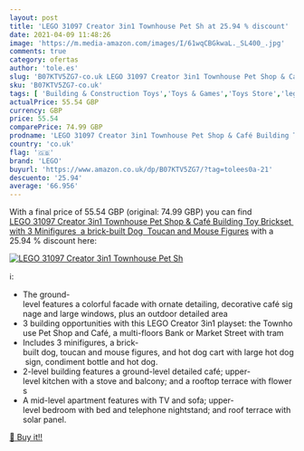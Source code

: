 ```yaml
---
layout: post
title: 'LEGO 31097 Creator 3in1 Townhouse Pet Sh at 25.94 % discount'
date: 2021-04-09 11:48:26
image: 'https://m.media-amazon.com/images/I/61wqCBGkwaL._SL400_.jpg'
comments: true
category: ofertas
author: 'tole.es'
slug: 'B07KTV5ZG7-co.uk LEGO 31097 Creator 3in1 Townhouse Pet Shop & Café...'
sku: 'B07KTV5ZG7-co.uk'
tags: [ 'Building & Construction Toys','Toys & Games','Toys Store','lego', ]
actualPrice: 55.54 GBP
currency: GBP
price: 55.54
comparePrice: 74.99 GBP
prodname: 'LEGO 31097 Creator 3in1 Townhouse Pet Shop & Café Building Toy Brickset with 3 Minifigures  a brick-built Dog  Toucan and Mouse Figures'
country: 'co.uk'
flag: '🇬🇧'
brand: 'LEGO'
buyurl: 'https://www.amazon.co.uk/dp/B07KTV5ZG7/?tag=tolees0a-21'
descuento: '25.94'
average: '66.956'
---
```


With a final price of 55.54 GBP (original: 74.99 GBP) you can find [LEGO 31097 Creator 3in1 Townhouse Pet Shop & Café Building Toy Brickset with 3 Minifigures  a brick-built Dog  Toucan and Mouse Figures](https://www.amazon.co.uk/dp/B07KTV5ZG7/?tag=tolees0a-21) with a  25.94 % discount here:

[![LEGO 31097 Creator 3in1 Townhouse Pet Sh](https://m.media-amazon.com/images/I/61wqCBGkwaL._SL400_.jpg)](https://www.amazon.co.uk/dp/B07KTV5ZG7/?tag=tolees0a-21)

ℹ️:

- The ground-level features a colorful facade with ornate detailing, decorative café signage and large windows, plus an outdoor detailed area
- 3 building opportunities with this LEGO Creator 3in1 playset: the Townhouse Pet Shop and Café, a multi-floors Bank or Market Street with tram
- Includes 3 minifigures, a brick-built dog, toucan and mouse figures, and hot dog cart with large hot dog sign, condiment bottle and hot dog.
- 2-level building features a ground-level detailed café; upper-level kitchen with a stove and balcony; and a rooftop terrace with flowers
- A mid-level apartment features with TV and sofa; upper-level bedroom with bed and telephone nightstand; and roof terrace with solar panel.

[🛒 Buy it!!](https://www.amazon.co.uk/dp/B07KTV5ZG7/?tag=tolees0a-21)
